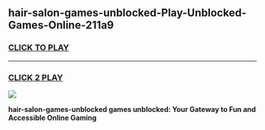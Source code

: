 
## hair-salon-games-unblocked-Play-Unblocked-Games-Online-211a9
<h3>
<a href="https://premium76.site?title=hair-salon-games-unblocked&ref=25A">CLICK TO PLAY</a></h3>
<hr>

<h3>
<a href="https://premium76.site?title=hair-salon-games-unblocked&ref=25A">CLICK 2 PLAY</a>
  
</h3>

<a href="https://premium76.site?title=hair-salon-games-unblocked&ref=25A"><img src="https://clearcache.store/games.png"></a>


**hair-salon-games-unblocked games unblocked: Your Gateway to Fun and Accessible Online Gaming**
